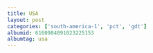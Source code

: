 ```yaml
---
title: USA
layout: post
categories: ['south-america-1', 'pct', 'gdt']
albumid: 6160984091023225153
albumtag: usa
---
```

